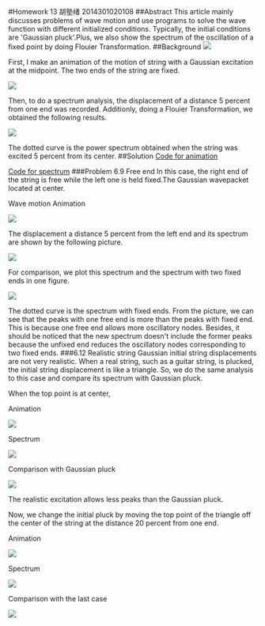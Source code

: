 #Homework 13 胡塾绪 2014301020108
##Abstract
This article mainly discusses problems of wave motion and use programs to solve the wave function with different initialized conditions. Typically, the initial conditions are 'Gaussian pluck'.Plus, we also show the spectrum of the oscillation of a fixed point by doing Flouier Transformation.
##Background
![](https://github.com/earthhero2016/compuational_physics_N2014301020108/blob/master/Ex-13/2016-12-17_225448.png)

First, I make an animation of the motion of string with a Gaussian excitation at the midpoint. The two ends of the string are fixed.

![](https://github.com/earthhero2016/compuational_physics_N2014301020108/blob/master/Ex-13/GIF.gif)

Then, to do a spectrum analysis, the displacement of a distance 5 percent from one end was recorded. Additionly, doing a Flouier Transformation, we obtained the following results.

![](https://github.com/earthhero2016/compuational_physics_N2014301020108/blob/master/Ex-13/Gauss.png) 

The dotted curve is the power spectrum obtained when the string was excited 5 percent from its center.
##Solution
[Code for animation](https://github.com/earthhero2016/compuational_physics_N2014301020108/blob/master/Ex-13/6.0.py)

[Code for spectrum](https://github.com/earthhero2016/compuational_physics_N2014301020108/blob/master/Ex-13/6.1.py)
###Problem 6.9 Free end
In this case, the right end of the string is free while the left one is held fixed.The Gaussian wavepacket located at center.

Wave motion Animation

![](https://github.com/earthhero2016/compuational_physics_N2014301020108/blob/master/Ex-13/Gauss%20free.gif)

The displacement a distance 5 percent from the left end and its spectrum are shown by the following picture.

![](https://github.com/earthhero2016/compuational_physics_N2014301020108/blob/master/Ex-13/Gauss%20free%20end.png)

For comparison, we plot this spectrum and the spectrum with two fixed ends in one figure.

![](https://github.com/earthhero2016/compuational_physics_N2014301020108/blob/master/Ex-13/comparison.png)

The dotted curve is the spectrum with fixed ends. From the picture, we can see that the peaks with one free end is more than the peaks with fixed end. This is because one free end allows more oscillatory nodes. Besides, it should be noticed that the new spectrum doesn't include the former peaks because the unfixed end reduces the oscillatory nodes corresponding to two fixed ends.
###6.12 Realistic string
Gaussian initial string displacements are not very realistic. When a real string, such as a guitar string, is plucked, the initial string displacement is like a triangle. So, we do the same analysis to this case and compare its spectrum with Gaussian pluck.

When the top point is at center,

Animation

![](https://github.com/earthhero2016/compuational_physics_N2014301020108/blob/master/Ex-13/tri.gif)

Spectrum

![](https://github.com/earthhero2016/compuational_physics_N2014301020108/blob/master/Ex-13/tri.png)

Comparison with Gaussian pluck

![](https://github.com/earthhero2016/compuational_physics_N2014301020108/blob/master/Ex-13/comparison%20tri%20gauss.png)

The realistic excitation allows less peaks than the Gaussian pluck.

Now, we change the initial pluck by moving the top point of the triangle off the center of the string at the distance 20 percent from one end.

Animation

![](https://github.com/earthhero2016/compuational_physics_N2014301020108/blob/master/Ex-13/tri%202.gif)

Spectrum

![](https://github.com/earthhero2016/compuational_physics_N2014301020108/blob/master/Ex-13/tri2.png)

Comparison with the last case

![](https://github.com/earthhero2016/compuational_physics_N2014301020108/blob/master/Ex-13/comparison%203.png)
